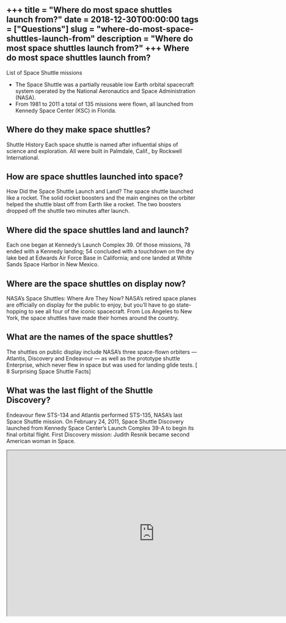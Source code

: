 +++
title = "Where do most space shuttles launch from?"
date = 2018-12-30T00:00:00
tags = ["Questions"]
slug = "where-do-most-space-shuttles-launch-from"
description = "Where do most space shuttles launch from?"
+++
Where do most space shuttles launch from?
-----------------------------------------

List of Space Shuttle missions

- The Space Shuttle was a partially reusable low Earth orbital spacecraft system operated by the National Aeronautics and Space Administration (NASA).
- From 1981 to 2011 a total of 135 missions were flown, all launched from Kennedy Space Center (KSC) in Florida.

Where do they make space shuttles?
----------------------------------

Shuttle History Each space shuttle is named after influential ships of science and exploration. All were built in Palmdale, Calif., by Rockwell International.

How are space shuttles launched into space?
-------------------------------------------

How Did the Space Shuttle Launch and Land? The space shuttle launched like a rocket. The solid rocket boosters and the main engines on the orbiter helped the shuttle blast off from Earth like a rocket. The two boosters dropped off the shuttle two minutes after launch.

Where did the space shuttles land and launch?
---------------------------------------------

Each one began at Kennedy’s Launch Complex 39. Of those missions, 78 ended with a Kennedy landing; 54 concluded with a touchdown on the dry lake bed at Edwards Air Force Base in California; and one landed at White Sands Space Harbor in New Mexico.

Where are the space shuttles on display now?
--------------------------------------------

NASA’s Space Shuttles: Where Are They Now? NASA’s retired space planes are officially on display for the public to enjoy, but you’ll have to go state-hopping to see all four of the iconic spacecraft. From Los Angeles to New York, the space shuttles have made their homes around the country.

What are the names of the space shuttles?
-----------------------------------------

The shuttles on public display include NASA’s three space-flown orbiters — Atlantis, Discovery and Endeavour — as well as the prototype shuttle Enterprise, which never flew in space but was used for landing glide tests. \[ 8 Surprising Space Shuttle Facts\]

What was the last flight of the Shuttle Discovery?
--------------------------------------------------

Endeavour flew STS-134 and Atlantis performed STS-135, NASA’s last Space Shuttle mission. On February 24, 2011, Space Shuttle Discovery launched from Kennedy Space Center’s Launch Complex 39-A to begin its final orbital flight. First Discovery mission: Judith Resnik became second American woman in Space.

<iframe allow="accelerometer; autoplay; clipboard-write; encrypted-media; gyroscope; picture-in-picture" allowfullscreen="" class="__youtube_prefs__  epyt-is-override  no-lazyload" data-no-lazy="1" data-origheight="433" data-origwidth="770" data-skipgform_ajax_framebjll="" height="433" id="_ytid_84330" loading="lazy" src="https://www.youtube.com/embed/OnoNITE-CLc?enablejsapi=1&autoplay=0&cc_load_policy=0&cc_lang_pref=&iv_load_policy=1&loop=0&modestbranding=0&rel=1&fs=1&playsinline=0&autohide=2&theme=dark&color=red&controls=1&" title="YouTube player" width="770"></iframe>